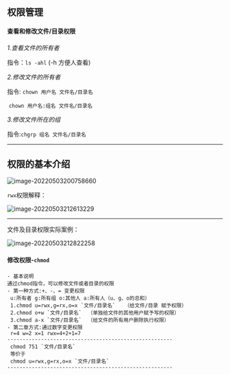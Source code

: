 ## 								权限管理 ##

#### 查看和修改文件/目录权限

*1.查看文件的所有者*  

指令：`ls -ahl`    (-h 方便人查看)

*2.修改文件的所有者*

指令: `chown 用户名 文件名/目录名`  

​		`chown 用户名:组名 文件名/目录名` 

*3.修改文件所在的组*

指令:`chgrp 组名 文件名/目录名`

***

## 权限的基本介绍 ##

![image-20220503200758660](C:\Users\lzh\AppData\Roaming\Typora\typora-user-images\image-20220503200758660.png)

`rwx`权限解释：

![image-20220503212613229](C:\Users\lzh\AppData\Roaming\Typora\typora-user-images\image-20220503212613229.png)

***

文件及目录权限实际案例：

![image-20220503212822258](C:\Users\lzh\AppData\Roaming\Typora\typora-user-images\image-20220503212822258.png)

#### 修改权限-`chmod`

```
- 基本说明
通过chmod指令，可以修改文件或者目录的权限
- 第一种方式:+、-、= 变更权限
 u:所有者 g:所有组 o:其他人 a:所有人（u、g、o的总和）
 1.chmod u=rwx,g=rx,o=x `文件/目录名`   （给文件/目录 赋予权限）
 2.chmod o+w `文件/目录名`  （单独给文件的其他用户赋予写的权限）
 3.chmod a-x `文件/目录名`  （给文件的所有用户删除执行权限）
- 第二章方式:通过数字变更权限
 r=4 w=2 x=1 rwx=4+2+1=7
------------------------------------------------------ 
 chmod 751 `文件/目录名` 
 等价于
 chmod u=rwx,g=rx,o=x `文件/目录名`
------------------------------------------------------
```

